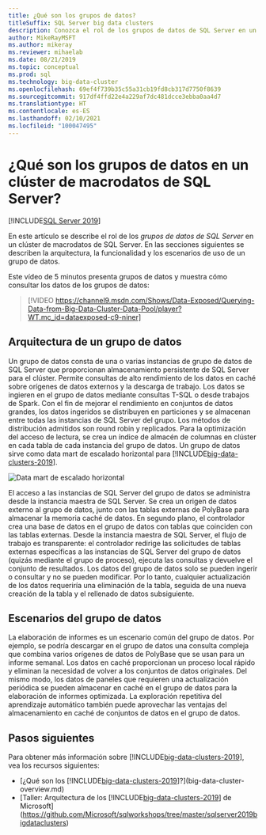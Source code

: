```yaml
---
title: ¿Qué son los grupos de datos?
titleSuffix: SQL Server big data clusters
description: Conozca el rol de los grupos de datos de SQL Server en un clúster de macrodatos de SQL Server, así como la arquitectura y funcionalidad de un grupo de datos de SQL.
author: MikeRayMSFT
ms.author: mikeray
ms.reviewer: mihaelab
ms.date: 08/21/2019
ms.topic: conceptual
ms.prod: sql
ms.technology: big-data-cluster
ms.openlocfilehash: 69ef4f739b35c55a31cb19fd8cb317d7750f8639
ms.sourcegitcommit: 917df4ffd22e4a229af7dc481dcce3ebba0aa4d7
ms.translationtype: HT
ms.contentlocale: es-ES
ms.lasthandoff: 02/10/2021
ms.locfileid: "100047495"
---
```

# <a name="what-are-data-pools-in-a-sql-server-big-data-cluster"></a>¿Qué son los grupos de datos en un clúster de macrodatos de SQL Server?

[!INCLUDE[SQL Server 2019](../includes/applies-to-version/sqlserver2019.md)]

En este artículo se describe el rol de los *grupos de datos de SQL Server* en un clúster de macrodatos de SQL Server. En las secciones siguientes se describen la arquitectura, la funcionalidad y los escenarios de uso de un grupo de datos.

Este vídeo de 5 minutos presenta grupos de datos y muestra cómo consultar los datos de los grupos de datos:

> [!VIDEO https://channel9.msdn.com/Shows/Data-Exposed/Querying-Data-from-Big-Data-Cluster-Data-Pool/player?WT.mc_id=dataexposed-c9-niner]

## <a name="data-pool-architecture"></a>Arquitectura de un grupo de datos

Un grupo de datos consta de una o varias instancias de grupo de datos de SQL Server que proporcionan almacenamiento persistente de SQL Server para el clúster. Permite consultas de alto rendimiento de los datos en caché sobre orígenes de datos externos y la descarga de trabajo. Los datos se ingieren en el grupo de datos mediante consultas T-SQL o desde trabajos de Spark. Con el fin de mejorar el rendimiento en conjuntos de datos grandes, los datos ingeridos se distribuyen en particiones y se almacenan entre todas las instancias de SQL Server del grupo. Los métodos de distribución admitidos son round robin y replicados. Para la optimización del acceso de lectura, se crea un índice de almacén de columnas en clúster en cada tabla de cada instancia del grupo de datos. Un grupo de datos sirve como data mart de escalado horizontal para [!INCLUDE[big-data-clusters-2019](../includes/ssbigdataclusters-ss-nover.md)].

![Data mart de escalado horizontal](media/concept-data-pool/data-virtualization-improvements.png)

El acceso a las instancias de SQL Server del grupo de datos se administra desde la instancia maestra de SQL Server. Se crea un origen de datos externo al grupo de datos, junto con las tablas externas de PolyBase para almacenar la memoria caché de datos. En segundo plano, el controlador crea una base de datos en el grupo de datos con tablas que coinciden con las tablas externas. Desde la instancia maestra de SQL Server, el flujo de trabajo es transparente: el controlador redirige las solicitudes de tablas externas específicas a las instancias de SQL Server del grupo de datos (quizás mediante el grupo de proceso), ejecuta las consultas y devuelve el conjunto de resultados. Los datos del grupo de datos solo se pueden ingerir o consultar y no se pueden modificar. Por lo tanto, cualquier actualización de los datos requeriría una eliminación de la tabla, seguida de una nueva creación de la tabla y el rellenado de datos subsiguiente.

## <a name="data-pool-scenarios"></a>Escenarios del grupo de datos

 La elaboración de informes es un escenario común del grupo de datos. Por ejemplo, se podría descargar en el grupo de datos una consulta compleja que combina varios orígenes de datos de PolyBase que se usan para un informe semanal. Los datos en caché proporcionan un proceso local rápido y eliminan la necesidad de volver a los conjuntos de datos originales. Del mismo modo, los datos de paneles que requieren una actualización periódica se pueden almacenar en caché en el grupo de datos para la elaboración de informes optimizada. La exploración repetitiva del aprendizaje automático también puede aprovechar las ventajas del almacenamiento en caché de conjuntos de datos en el grupo de datos.

## <a name="next-steps"></a>Pasos siguientes

Para obtener más información sobre [!INCLUDE[big-data-clusters-2019](../includes/ssbigdataclusters-ss-nover.md)], vea los recursos siguientes:

- [¿Qué son los [!INCLUDE[big-data-clusters-2019](../includes/ssbigdataclusters-ver15.md)]?](big-data-cluster-overview.md)
- [Taller: Arquitectura de los [!INCLUDE[big-data-clusters-2019](../includes/ssbigdataclusters-ss-nover.md)] de Microsoft](https://github.com/Microsoft/sqlworkshops/tree/master/sqlserver2019bigdataclusters)
